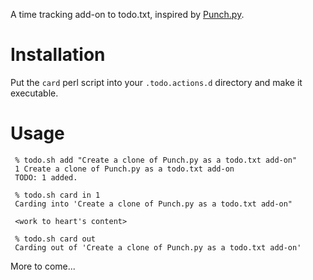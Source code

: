A time tracking add-on to todo.txt, inspired by [Punch.py](http://code.google.com/p/punch-time-tracking/wiki/GettingStarted).

# Installation

Put the `card` perl script into your `.todo.actions.d` directory and make it executable.

# Usage

     % todo.sh add "Create a clone of Punch.py as a todo.txt add-on"
     1 Create a clone of Punch.py as a todo.txt add-on
     TODO: 1 added.
     
     % todo.sh card in 1
     Carding into 'Create a clone of Punch.py as a todo.txt add-on"
     
     <work to heart's content>
     
     % todo.sh card out
     Carding out of 'Create a clone of Punch.py as a todo.txt add-on'
     
More to come...